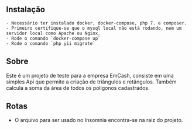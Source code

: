 ## Instalação 
    - Necessário ter instalado docker, docker-compose, php 7. e composer.
    - Primeiro certifique-se que o mysql local não está rodando, nem um servidor local como Apache ou Nginx.
    - Rode o comando `docker-compose up`
    - Rode o comando `php yii migrate`
## Sobre
 Este é um projeto de teste para a empresa EmCash, consiste em uma simples Api que permite a criação de triângulos e 
 retângulos. Também calcula a soma da área de todos os poligonos cadastrados.
 
## Rotas 
- O arquivo para ser usado no Insomnia encontra-se na raiz do projeto.